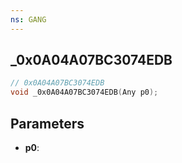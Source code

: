 ```yaml
---
ns: GANG
---
```

## _0x0A04A07BC3074EDB

```c
// 0x0A04A07BC3074EDB
void _0x0A04A07BC3074EDB(Any p0);
```

## Parameters
* **p0**:
